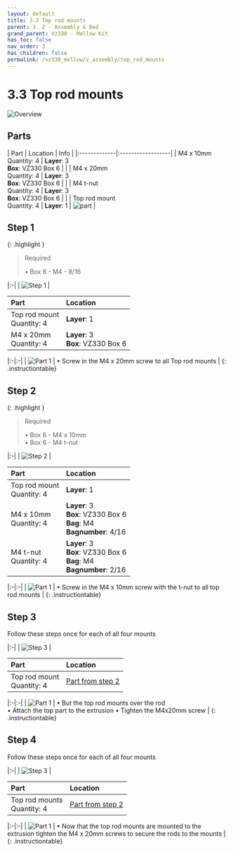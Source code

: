 ```yaml
---
layout: default
title: 3.3 Top rod mounts
parent: 3. Z - Assembly & Bed
grand_parent: Vz330 - Mellow Kit
has_toc: false
nav_order: 3
has_children: false
permalink: /vz330_mellow/z_assembly/top_rod_mounts
---
```


# 3.3 Top rod mounts

![Overview](../../assets/images/manual/vz330_mellow/z_assembly/top_rod_mounts/overview.png)

## Parts

| Part | Location | Info |
|:-------------|:------------------|
| M4 x 10mm <br/> Quantity: 4 | **Layer**: 3 <br/> **Box**: VZ330 Box 6 |  |
| M4 x 20mm <br/> Quantity: 4 | **Layer**: 3 <br/> **Box**: VZ330 Box 6 |  |
| M4 t-nut  <br/> Quantity: 4 | **Layer**: 3 <br/> **Box**: VZ330 Box 6 |  |
| Top rod mount <br/> Quantity: 4 | **Layer**: 1 | ![part](../../assets/images/manual/vz330_mellow/z_assembly/top_rod_mounts/parts/top_rod_mount.png) |

## Step 1

{: .highlight }
> Required
>
> &#8226; Box 6 - M4 - 8/16

|:-|
| ![Step 1](../../assets/images/manual/vz330_mellow/z_assembly/top_rod_mounts/step1.png) |

| Part | Location |
|:-|:-|
| Top rod mount <br/> Quantity: 4 | **Layer**: 1 |
| M4 x 20mm <br/> Quantity: 4 | **Layer**: 3 <br/> **Box**: VZ330 Box 6 |

|:-|:-|
| ![Part 1](../../assets/images/manual/vz330_mellow/z_assembly/top_rod_mounts/step1_part1.png) | &#8226; Screw in the M4 x 20mm screw to all Top rod mounts |
{: .instructiontable}

## Step 2

{: .highlight }
> Required
>
> &#8226; Box 6 - M4 x 10mm  
> &#8226; Box 6 - M4 t-nut

|:-|
| ![Step 2](../../assets/images/manual/vz330_mellow/z_assembly/top_rod_mounts/step2.png) |

| Part | Location |
|:-|:-|
| Top rod mount <br/> Quantity: 4 | **Layer**: 1 |
| M4 x 10mm <br/> Quantity: 4 | **Layer**: 3 <br/> **Box**: VZ330 Box 6 <br/> **Bag**: M4 <br/> **Bagnumber**: 4/16 |
| M4 t-nut <br/> Quantity: 4 | **Layer**: 3 <br/> **Box**: VZ330 Box 6 <br/> **Bag**: M4 <br/> **Bagnumber**: 2/16 |

|:-|:-|
| ![Part 1](../../assets/images/manual/vz330_mellow/z_assembly/top_rod_mounts/step2_part1.png) | &#8226; Screw in the M4 x 10mm screw with the t-nut to all top rod mounts |
{: .instructiontable}

## Step 3

Follow these steps once for each of all four mounts

|:-|
| ![Step 3](../../assets/images/manual/vz330_mellow/z_assembly/top_rod_mounts/step3.png) |

| Part | Location |
|:-|:-|
| Top rod mount <br/> Quantity: 4 | [Part from step 2](#step-2) |

|:-|:-|
| ![Part 1](../../assets/images/manual/vz330_mellow/z_assembly/top_rod_mounts/step3_part1.png) | &#8226; But the top rod mounts over the rod <br/> &#8226; Attach the top part to the extrusion &#8226; Tighten the M4x20mm screw |
{: .instructiontable}

## Step 4

Follow these steps once for each of all four mounts

|:-|
| ![Step 3](../../assets/images/manual/vz330_mellow/z_assembly/top_rod_mounts/step4.png) |

| Part | Location |
|:-|:-|
| Top rod mounts <br/> Quantity: 4 | [Part from step 2](#step-2) |

|:-|:-|
| ![Part 1](../../assets/images/manual/vz330_mellow/z_assembly/top_rod_mounts/step4_part1.png) | &#8226; Now that the top rod mounts are mounted to the extrusion tighten the M4 x 20mm screws to secure the rods to the mounts |
{: .instructiontable}
